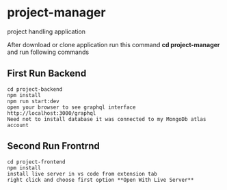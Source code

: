 # project-manager
 project handling application
 
 After download or clone application run this command **cd project-manager** and run following commands
 
  ## First Run Backend
 
 ```
 cd project-backend
 npm install
 npm run start:dev
 open your browser to see graphql interface http://localhost:3000/graphql
 Need not to install database it was connected to my MongoDb atlas account
 ```


 ## Second Run Frontrnd
 
 ```
 cd project-frontend
 npm install
 install live server in vs code from extension tab
 right click and choose first option **Open With Live Server**
 
 ```
 
